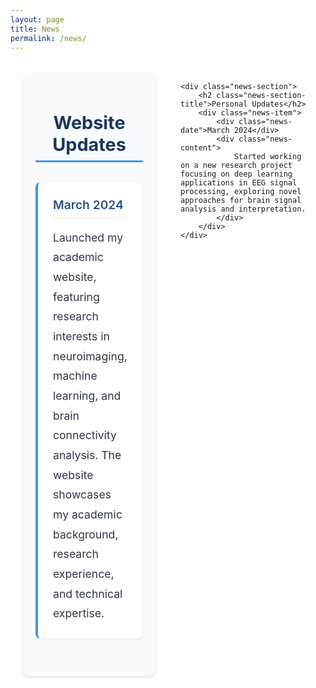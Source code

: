 ```yaml
---
layout: page
title: News
permalink: /news/
---
```


<style>
.news-container {
    max-width: 1200px;
    margin: 0 auto;
    padding: 20px;
    display: grid;
    grid-template-columns: 1fr 1fr;
    gap: 40px;
}

.news-section {
    padding: 20px;
    background: #f8fafc;
    border-radius: 12px;
    box-shadow: 0 2px 4px rgba(0,0,0,0.1);
}

.news-section-title {
    font-size: 1.8rem;
    color: #1a365d;
    margin-bottom: 2rem;
    padding-bottom: 0.5rem;
    border-bottom: 3px solid #4299e1;
    text-align: center;
}

.news-item {
    margin-bottom: 2.5rem;
    padding: 1.5rem;
    background: white;
    border-radius: 8px;
    border-left: 4px solid #4299e1;
    box-shadow: 0 1px 3px rgba(0,0,0,0.1);
}

.news-date {
    font-size: 1.2rem;
    color: #2c5282;
    font-weight: 600;
    margin-bottom: 1rem;
    padding-bottom: 0.5rem;
    border-bottom: 1px solid #e2e8f0;
}

.news-content {
    font-size: 1.1rem;
    line-height: 1.8;
    color: #2d3748;
}

.news-link {
    color: #3182ce;
    text-decoration: none;
    border-bottom: 1px solid transparent;
    transition: all 0.3s ease;
}

.news-link:hover {
    border-bottom-color: currentColor;
}

@media (max-width: 768px) {
    .news-container {
        grid-template-columns: 1fr;
        gap: 20px;
        padding: 15px;
    }
    
    .news-section {
        padding: 15px;
    }
    
    .news-section-title {
        font-size: 1.5rem;
    }
    
    .news-item {
        padding: 1rem;
        margin-bottom: 1.5rem;
    }
    
    .news-date {
        font-size: 1.1rem;
    }
    
    .news-content {
        font-size: 1rem;
    }
}
</style>

<div class="news-container">
    <div class="news-section">
        <h2 class="news-section-title">Website Updates</h2>
        <div class="news-item">
            <div class="news-date">March 2024</div>
            <div class="news-content">
                Launched my academic website, featuring research interests in neuroimaging, machine learning, and brain connectivity analysis. The website showcases my academic background, research experience, and technical expertise.
            </div>
        </div>
    </div>
    
    <div class="news-section">
        <h2 class="news-section-title">Personal Updates</h2>
        <div class="news-item">
            <div class="news-date">March 2024</div>
            <div class="news-content">
                Started working on a new research project focusing on deep learning applications in EEG signal processing, exploring novel approaches for brain signal analysis and interpretation.
            </div>
        </div>
    </div>
</div> 
